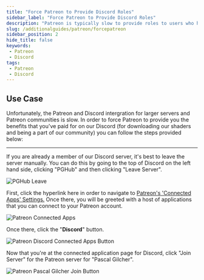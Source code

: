 ```yaml
---
title: "Force Patreon to Provide Discord Roles"
sidebar_label: "Force Patreon to Provide Discord Roles"
description: "Patreon is typically slow to provide roles to users who have connected their Discord accounts. This guide shows you how to force Discord roles."
slug: /additionalguides/patreon/forcepatreon
sidebar_position: 2
hide_title: false
keywords: 
 - Patreon
 - Discord
tags:
 - Patreon
 - Discord
---
```


## Use Case
Unfortunately, the Patreon and Discord intergration for larger servers and Patreon communities is slow. In order to force Patreon to provide you the benefits that you've paid for on our Discord (for downloading our shaders and being a part of our community) you can follow the steps provided below:

---

If you are already a member of our Discord server, it's best to leave the server manually. You can do this by going to the top of Discord on the left hand side, clicking "PGHub" and then clicking "Leave Server".

![PGHub Leave](https://assets.martysmods.com/additionalguides/patreon/pghub_leave.webp)

First, click the hyperlink here in order to navigate to [Patreon's 'Connected Apps' Settings.](https://www.patreon.com/settings/apps/) Once there, you will be greeted with a host of applications that you can connect to your Patreon account.

![Patreon Connected Apps](https://assets.martysmods.com/additionalguides/patreon/patreon-connected-apps.webp)

Once there, click the "**Discord**" button.

![Patreon Discord Connected Apps Button](https://assets.martysmods.com/additionalguides/patreon/discord-connect-button.webp)

Now that you're at the connected application page for Discord, click "Join Server" for the Patreon server for "Pascal Gilcher".

![Patreon Pascal Gilcher Join Button](https://assets.martysmods.com/additionalguides/patreon/patreon_join_server.webp)